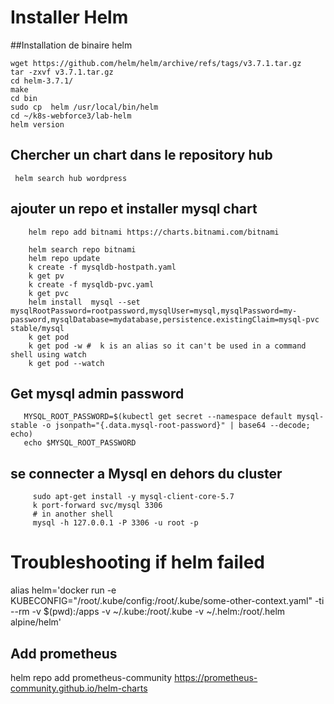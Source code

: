 # Installer Helm
##Installation de binaire helm
```shell script
wget https://github.com/helm/helm/archive/refs/tags/v3.7.1.tar.gz
tar -zxvf v3.7.1.tar.gz
cd helm-3.7.1/
make
cd bin
sudo cp  helm /usr/local/bin/helm
cd ~/k8s-webforce3/lab-helm
helm version
```
## Chercher un chart dans le repository hub 
``` helm search hub wordpress```  

## ajouter un repo et installer mysql chart
```shell script
    helm repo add bitnami https://charts.bitnami.com/bitnami
    
    helm search repo bitnami
    helm repo update
    k create -f mysqldb-hostpath.yaml
    k get pv
    k create -f mysqldb-pvc.yaml
    k get pvc
    helm install  mysql --set mysqlRootPassword=rootpassword,mysqlUser=mysql,mysqlPassword=my-password,mysqlDatabase=mydatabase,persistence.existingClaim=mysql-pvc stable/mysql
    k get pod
    k get pod -w #  k is an alias so it can't be used in a command shell using watch
    k get pod --watch 
```
## Get mysql admin password
```shell script
   MYSQL_ROOT_PASSWORD=$(kubectl get secret --namespace default mysql-stable -o jsonpath="{.data.mysql-root-password}" | base64 --decode; echo)
   echo $MYSQL_ROOT_PASSWORD
```
## se connecter a Mysql en dehors du cluster 
```shell script
     sudo apt-get install -y mysql-client-core-5.7
     k port-forward svc/mysql 3306
     # in another shell 
     mysql -h 127.0.0.1 -P 3306 -u root -p
``` 

# Troubleshooting if helm failed 
alias helm='docker run -e KUBECONFIG="/root/.kube/config:/root/.kube/some-other-context.yaml" -ti --rm -v $(pwd):/apps -v ~/.kube:/root/.kube -v ~/.helm:/root/.helm alpine/helm'

## Add prometheus
helm repo add prometheus-community https://prometheus-community.github.io/helm-charts



